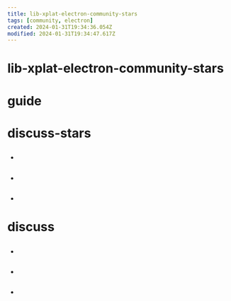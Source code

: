 ```yaml
---
title: lib-xplat-electron-community-stars
tags: [community, electron]
created: 2024-01-31T19:34:36.054Z
modified: 2024-01-31T19:34:47.617Z
---
```


# lib-xplat-electron-community-stars

# guide

# discuss-stars
- ## 

- ## 

- ## 
# discuss
- ## 

- ## 

- ## 
